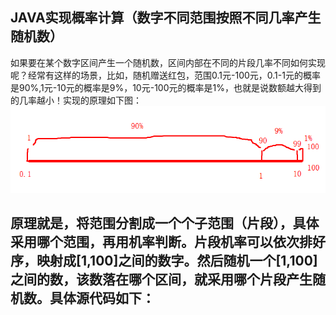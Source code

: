 ## JAVA实现概率计算（数字不同范围按照不同几率产生随机数）
如果要在某个数字区间产生一个随机数，区间内部在不同的片段几率不同如何实现呢？经常有这样的场景，比如，随机赠送红包，范围0.1元-100元，0.1-1元的概率是90%,1元-10元的概率是9%，10元-100元的概率是1%，也就是说数额越大得到的几率越小！实现的原理如下图：<br>
![随机原理](https://github.com/cloudskys/algorithmic/blob/master/src/main/webapp/orgi.png "原理说明")
## 原理就是，将范围分割成一个个子范围（片段），具体采用哪个范围，再用机率判断。片段机率可以依次排好序，映射成[1,100]之间的数字。然后随机一个[1,100]之间的数，该数落在哪个区间，就采用哪个片段产生随机数。具体源代码如下：
